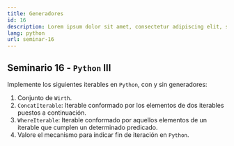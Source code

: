 ```yaml
---
title: Generadores
id: 16
description: Lorem ipsum dolor sit amet, consectetur adipiscing elit, sed do eiusmod tempor incididunt ut labore et dolore magna aliqua. Turpis tincidunt id aliquet risus feugiat.
lang: python
url: seminar-16
---
```


## Seminario 16 - `Python` III

Implemente los siguientes iterables en `Python`, con y sin generadores:

1. Conjunto de `Wirth`.
2. `ConcatIterable`: Iterable conformado por los elementos de dos iterables puestos a continuación.
3. `WhereIterable`: Iterable conformado por aquellos elementos de un iterable que cumplen un determinado predicado.
4. Valore el mecanismo para indicar fin de iteración en `Python`.
